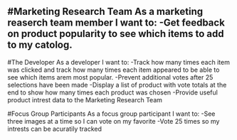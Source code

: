 #Marketing Research Team
As a marketing reaserch team member I want to:
-Get feedback on product popularity to see which items to add to my catolog. 
-
#The Developer
As a developer I want to: 
-Track how many times each item was clicked and track how many times each item appeared to be able to see which items arem most popular. 
-Prevent additional votes after 25 selections have been made 
-Display a list of product with vote totals at the end to show how many times each product was chosen 
-Provide useful product intrest data to the Marketing Research Team 

#Focus Group Participants 
As a focus group participant I want to:
-See three images at a time so I can vote on my favorite
-Vote 25 times so my intrests can be acuratily tracked 